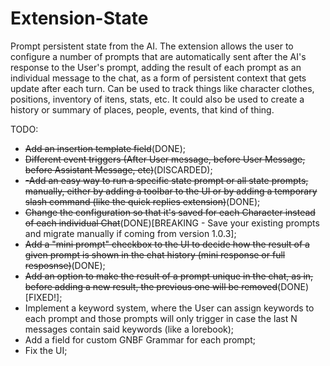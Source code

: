 # Extension-State
Prompt persistent state from the AI.
The extension allows the user to configure a number of prompts that are automatically sent after the AI's response to the User's prompt, adding the result of each prompt as an individual message to the chat, as a form of persistent context that gets update after each turn.
Can be used to track things like character clothes, positions, inventory of itens, stats, etc. It could also be used to create a history or summary of places, people, events, that kind of thing.

TODO:
 - ~~Add an insertion template field~~(DONE);
 - ~~Different event triggers (After User message, before User Message, before Assistant Message, etc)~~(DISCARDED);
 - ~~-Add an easy way to run a specific state prompt or all state prompts, manually, either by adding a toolbar to the UI or by adding a temporary slash command (like the quick replies extension)~~(DONE);
 - ~~Change the configuration so that it's saved for each Character instead of each individual Chat~~(DONE)[BREAKING - Save your existing prompts and migrate manually if coming from version 1.0.3];
 - ~~Add a "mini prompt" checkbox to the UI to decide how the result of a given prompt is shown in the chat history (mini response or full resposnse)~~(DONE);
 - ~~Add an option to make the result of a prompt unique in the chat, as in, before adding a new result, the previous one will be removed~~(DONE)[FIXED!];
 - Implement a keyword system, where the User can assign keywords to each prompt and those prompts will only trigger in case the last N messages contain said keywords (like a lorebook);
 - Add a field for custom GNBF Grammar for each prompt;
 - Fix the UI;